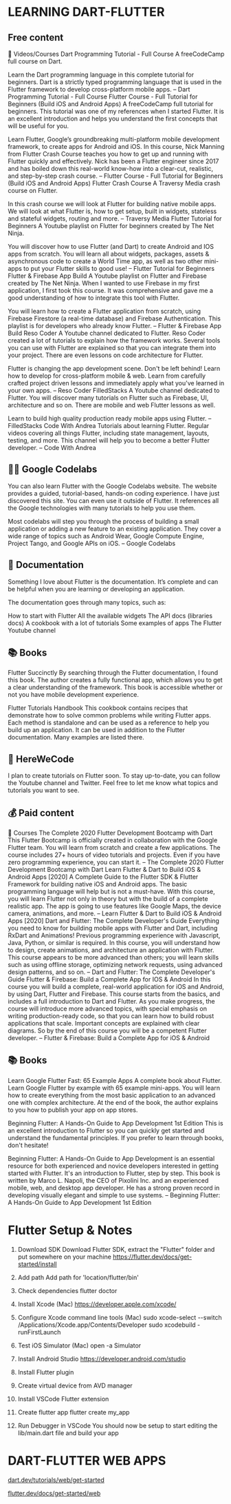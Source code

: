 # LEARNING DART-FLUTTER

## Free content
📸 Videos/Courses
Dart Programming Tutorial - Full Course
A freeCodeCamp full course on Dart.

Learn the Dart programming language in this complete tutorial for beginners. Dart is a strictly typed programming language that is used in the Flutter framework to develop cross-platform mobile apps. – Dart Programming Tutorial - Full Course
Flutter Course - Full Tutorial for Beginners (Build iOS and Android Apps)
A freeCodeCamp full tutorial for beginners. This tutorial was one of my references when I started Flutter. It is an excellent introduction and helps you understand the first concepts that will be useful for you.

Learn Flutter, Google’s groundbreaking multi-platform mobile development framework, to create apps for Android and iOS.  In this course, Nick Manning from Flutter Crash Course teaches you how to get up and running with Flutter quickly and effectively. Nick has been a Flutter engineer since 2017 and has boiled down this real-world know-how into a clear-cut, realistic, and step-by-step crash course. – Flutter Course - Full Tutorial for Beginners (Build iOS and Android Apps)
Flutter Crash Course
A Traversy Media crash course on Flutter.

In this crash course we will look at Flutter for building native mobile apps. We will look at what Flutter is, how to get setup, built in widgets, stateless and stateful widgets, routing and more. – Traversy Media
Flutter Tutorial for Beginners
A Youtube playlist on Flutter for beginners created by The Net Ninja.

You will discover how to use Flutter (and Dart) to create Android and IOS apps from scratch. You will learn all about widgets, packages, assets & asynchronous code to create a World Time app, as well as two other mini-apps to put your Flutter skills to good use! – Flutter Tutorial for Beginners
Flutter & Firebase App Build
A Youtube playlist on Flutter and Firebase created by The Net Ninja. When I wanted to use Firebase in my first application, I first took this course. It was comprehensive and gave me a good understanding of how to integrate this tool with Flutter.

You will learn how to create a Flutter application from scratch, using Firebase Firestore (a real-time database) and Firebase Authentication. This playlist is for developers who already know Flutter. – Flutter & Firebase App Build
Reso Coder
A Youtube channel dedicated to Flutter. Reso Coder created a lot of tutorials to explain how the framework works. Several tools you can use with Flutter are explained so that you can integrate them into your project. There are even lessons on code architecture for Flutter.

Flutter is changing the app development scene. Don't be left behind! Learn how to develop for cross-platform mobile & web.  Learn from carefully crafted project driven lessons and immediately apply what you've learned in your own apps. – Reso Coder
FilledStacks
A Youtube channel dedicated to Flutter. You will discover many tutorials on Flutter such as Firebase, UI, architecture and so on. There are mobile and web Flutter lessons as well.

Learn to build high quality production ready mobile apps using Flutter.  – FilledStacks
Code With Andrea
Tutorials about learning Flutter. Regular videos covering all things Flutter, including state management, layouts, testing, and more.  This channel will help you to become a better Flutter developer. – Code With Andrea

## 👩‍💻 Google Codelabs
You can also learn Flutter with the Google Codelabs website. The website provides a guided, tutorial-based, hands-on coding experience. I have just discovered this site. You can even use it outside of Flutter. It references all the Google technologies with many tutorials to help you use them.

Most codelabs will step you through the process of building a small application or adding a new feature to an existing application. They cover a wide range of topics such as Android Wear, Google Compute Engine, Project Tango, and Google APIs on iOS. – Google Codelabs

## 📄 Documentation
Something I love about Flutter is the documentation. It’s complete and can be helpful when you are learning or developing an application.

The documentation goes through many topics, such as:

How to start with Flutter
All the available widgets
The API docs (libraries docs)
A cookbook with a lot of tutorials
Some examples of apps
The Flutter Youtube channel

## 📚 Books
Flutter Succinctly
By searching through the Flutter documentation, I found this book. The author creates a fully functional app, which allows you to get a clear understanding of the framework. This book is accessible whether or not you have mobile development experience.

Flutter Tutorials Handbook
This cookbook contains recipes that demonstrate how to solve common problems while writing Flutter apps. Each method is standalone and can be used as a reference to help you build up an application. It can be used in addition to the Flutter documentation. Many examples are listed there.

## 🚀 HereWeCode
I plan to create tutorials on Flutter soon. To stay up-to-date, you can follow the Youtube channel and Twitter. Feel free to let me know what topics and tutorials you want to see.

## 💰 Paid content
📸 Courses
The Complete 2020 Flutter Development Bootcamp with Dart
This Flutter Bootcamp is officially created in collaboration with the Google Flutter team. You will learn from scratch and create a few applications. The course includes 27+ hours of video tutorials and projects. Even if you have zero programming experience, you can start it. – The Complete 2020 Flutter Development Bootcamp with Dart
Learn Flutter & Dart to Build iOS & Android Apps [2020]
A Complete Guide to the Flutter SDK & Flutter Framework for building native iOS and Android apps. The basic programming language will help but is not a must-have. With this course, you will learn Flutter not only in theory but with the build of a complete realistic app. The app is going to use features like Google Maps, the device camera, animations, and more. – Learn Flutter & Dart to Build iOS & Android Apps [2020]
Dart and Flutter: The Complete Developer's Guide
Everything you need to know for building mobile apps with Flutter and Dart, including RxDart and Animations! Previous programming experience with Javascript, Java, Python, or similar is required.  In this course, you will understand how to design, create animations, and architecture an application with Flutter. This course appears to be more advanced than others; you will learn skills such as using offline storage, optimizing network requests, using advanced design patterns, and so on. – Dart and Flutter: The Complete Developer's Guide
Flutter & Firebase: Build a Complete App for IOS & Android
In this course you will build a complete, real-world application for iOS and Android, by using Dart, Flutter and Firebase. This course starts from the basics, and includes a full introduction to Dart and Flutter. As you make progress, the course will introduce more advanced topics, with special emphasis on writing production-ready code, so that you can learn how to build robust applications that scale. Important concepts are explained with clear diagrams. So by the end of this course you will be a competent Flutter developer. – Flutter & Firebase: Build a Complete App for iOS & Android

## 📚 Books
Learn Google Flutter Fast: 65 Example Apps
A complete book about Flutter. Learn Google Flutter by example with 65 example mini-apps. You will learn how to create everything from the most basic application to an advanced one with complex architecture. At the end of the book, the author explains to you how to publish your app on app stores.

Beginning Flutter: A Hands-On Guide to App Development 1st Edition
This is an excellent introduction to Flutter so you can quickly get started and understand the fundamental principles. If you prefer to learn through books, don't hesitate!

Beginning Flutter: A Hands-On Guide to App Development is an essential resource for both experienced and novice developers interested in getting started with Flutter. It's an introduction to Flutter, step by step. This book is written by Marco L. Napoli, the CEO of Pixolini Inc. and an experienced mobile, web, and desktop app developer. He has a strong proven record in developing visually elegant and simple to use systems. – Beginning Flutter: A Hands-On Guide to App Development 1st Edition

# Flutter Setup & Notes
1. Download SDK
Download Flutter SDK, extract the "Flutter" folder and put somewhere on your machine https://flutter.dev/docs/get-started/install

2. Add path
Add path for 'location/flutter/bin'

3. Check dependencies
flutter doctor
4. Install Xcode (Mac)
https://developer.apple.com/xcode/

5. Configure Xcode command line tools (Mac)
sudo xcode-select --switch /Applications/Xcode.app/Contents/Developer
sudo xcodebuild -runFirstLaunch
6. Test iOS Simulator (Mac)
open -a Simulator
7. Install Android Studio
https://developer.android.com/studio

8. Install Flutter plugin
9. Create virtual device from AVD manager
10. Install VSCode Flutter extension
11. Create flutter app
flutter create my_app
12. Run Debugger in VSCode
You should now be setup to start editing the lib/main.dart file and build your app

# DART-FLUTTER WEB APPS

[dart.dev/tutorials/web/get-started](https://dart.dev/tutorials/web/get-started)

[flutter.dev/docs/get-started/web](https://flutter.dev/docs/get-started/web)


